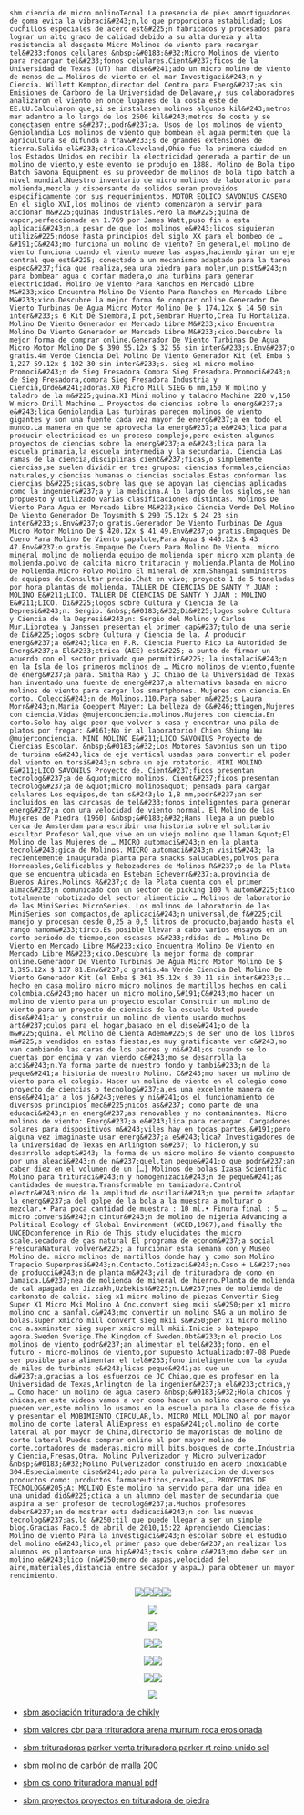
```
sbm ciencia de micro molinoTecnal La presencia de pies amortiguadores de goma evita la vibraci&#243;n,lo que proporciona estabilidad; Los cuchillos especiales de acero est&#225;n fabricados y procesados para lograr un alto grado de calidad debido a su alta dureza y alta resistencia al desgaste Micro Molinos de viento para recargar tel&#233;fonos celulares &nbsp;&#0183;&#32;Micro Molinos de viento para recargar tel&#233;fonos celulares.Cient&#237;ficos de la Universidad de Texas (UT) han dise&#241;ado un micro molino de viento de menos de … Molinos de viento en el mar Investigaci&#243;n y Ciencia. Willett Kempton,director del Centro para Energ&#237;as sin Emisiones de Carbono de la Universidad de Delaware,y sus colaboradores analizaron el viento en once lugares de la costa este de EE.UU.Calcularon que,si se instalasen molinos algunos kil&#243;metros mar adentro a lo largo de los 2500 kil&#243;metros de costa y se conectasen entre s&#237;,podr&#237;a. Usos de los molinos de viento Geniolandia Los molinos de viento que bombean el agua permiten que la agricultura se difunda a trav&#233;s de grandes extensiones de tierra.Salida el&#233;ctrica.Cleveland,Ohio fue la primera ciudad en los Estados Unidos en recibir la electricidad generada a partir de un molino de viento,y este evento se produjo en 1888. Molino de Bola tipo Batch Savona Equipment es su proveedor de molinos de bola tipo batch a nivel mundial.Nuestro inventario de micro molinos de laboratorio para molienda,mezcla y dispersante de solidos seran proveidos especificamente con sus requerimientos. MOTOR EOLICO SAVONIUS CASERO En el siglo XVI,los molinos de viento comenzaron a servir para accionar m&#225;quinas industriales.Pero la m&#225;quina de vapor,perfeccionada en 1.769 por James Watt,puso fin a esta aplicaci&#243;n,a pesar de que los molinos e&#243;licos siguieran utiliz&#225;ndose hasta principios del siglo XX para el bombeo de … &#191;C&#243;mo funciona un molino de viento? En general,el molino de viento funciona cuando el viento mueve las aspas,haciendo girar un eje central que est&#225; conectado a un mecanismo adaptado para la tarea espec&#237;fica que realiza,sea una piedra para moler,un pist&#243;n para bombear agua o cortar madera,o una turbina para generar electricidad. Molino De Viento Para Ranchos en Mercado Libre M&#233;xico Encuentra Molino De Viento Para Ranchos en Mercado Libre M&#233;xico.Descubre la mejor forma de comprar online.Generador De Viento Turbinas De Agua Micro Motor Molino De $ 174.12x $ 14 50 sin inter&#233;s 6 Kit De Siembra,I pot,Sembrar Huerto,Crea Tu Hortaliza. Molino De Viento Generador en Mercado Libre M&#233;xico Encuentra Molino De Viento Generador en Mercado Libre M&#233;xico.Descubre la mejor forma de comprar online.Generador De Viento Turbinas De Agua Micro Motor Molino De $ 390 55.12x $ 32 55 sin inter&#233;s.Env&#237;o gratis.4m Verde Ciencia Del Molino De Viento Generador Kit (el Emba $ 1,227 59.12x $ 102 30 sin inter&#233;s. sieg x1 micro molino Promoci&#243;n de Sieg Fresadora Compra Sieg Fresadora.Promoci&#243;n de Sieg Fresadora,compra Sieg Fresadora Industria y Ciencia,Orde&#241;adoras.X0 Micro Mill SIEG 6 mm,150 W molino y taladro de la m&#225;quina.X1 Mini molino y taladro Machine 220 v,150 W micro Drill Machine … Proyectos de ciencias sobre la energ&#237;a e&#243;lica Geniolandia Las turbinas parecen molinos de viento gigantes y son una fuente cada vez mayor de energ&#237;a en todo el mundo.La manera en que se aprovecha la energ&#237;a e&#243;lica para producir electricidad es un proceso complejo,pero existen algunos proyectos de ciencias sobre la energ&#237;a e&#243;lica para la escuela primaria,la escuela intermedia y la secundaria. Ciencia Las ramas de la ciencia,disciplinas cient&#237;ficas,o simplemente ciencias,se suelen dividir en tres grupos: ciencias formales,ciencias naturales,y ciencias humanas o ciencias sociales.Estas conforman las ciencias b&#225;sicas,sobre las que se apoyan las ciencias aplicadas como la ingenier&#237;a y la medicina.A lo largo de los siglos,se han propuesto y utilizado varias clasificaciones distintas. Molinos De Viento Para Agua en Mercado Libre M&#233;xico Ciencia Verde Del Molino De Viento Generador De Toysmith $ 290 75.12x $ 24 23 sin inter&#233;s.Env&#237;o gratis.Generador De Viento Turbinas De Agua Micro Motor Molino De $ 420.12x $ 41 49.Env&#237;o gratis.Empaques De Cuero Para Molino De Viento papalote,Para Agua $ 440.12x $ 43 47.Env&#237;o gratis.Empaque De Cuero Para Molino De Viento. micro mineral molino de molienda equipo de molienda sper micro xzm planta de molienda.polvo de calcita micro trituracin y molienda.Planta de Molino De Molienda,Micro Polvo Molino El mineral de xzm.Shangai suministros de equipos de.Consultar precio.Chat en vivo; proyecto 1 de 5 toneladas por hora plantas de molienda. TALLER DE CIENCIAS DE SANTY Y JUAN : MOLINO E&#211;LICO. TALLER DE CIENCIAS DE SANTY Y JUAN : MOLINO E&#211;LICO. Di&#225;logos sobre Cultura y Ciencia de la Depresi&#243;n: Sergio. &nbsp;&#0183;&#32;Di&#225;logos sobre Cultura y Ciencia de la Depresi&#243;n: Sergio del Molino y Carlos Mur.Librotea y Janssen presentan el primer cap&#237;tulo de una serie de Di&#225;logos sobre Cultura y Ciencia de la. A producir energ&#237;a e&#243;lica en P.R. Ciencia Puerto Rico La Autoridad de Energ&#237;a El&#233;ctrica (AEE) est&#225; a punto de firmar un acuerdo con el sector privado que permitir&#225; la instalaci&#243;n en la Isla de los primeros molinos de … Micro molinos de viento,fuente de energ&#237;a para. Smitha Rao y JC Chiao de la Universidad de Texas han inventado una fuente de energ&#237;a alternativa basada en micro molinos de viento para cargar los smartphones. Mujeres con ciencia.En corto. Colecci&#243;n de Molinos.110.Para saber m&#225;s Laura Morr&#243;n,Maria Goeppert Mayer: La belleza de G&#246;ttingen,Mujeres con ciencia,Vidas @mujerconciencia.molinos.Mujeres con ciencia.En corto.Solo hay algo peor que volver a casa y encontrar una pila de platos por fregar: &#161;No ir al laboratorio! Chien Shiung Wu @mujerconciencia. MINI MOLINO E&#211;LICO SAVONIUS Proyecto de Ciencias Escolar. &nbsp;&#0183;&#32;Los Motores Savonius son un tipo de turbina e&#243;lica de eje vertical usadas para convertir el poder del viento en torsi&#243;n sobre un eje rotatorio. MINI MOLINO E&#211;LICO SAVONIUS Proyecto de. Cient&#237;ficos presentan tecnolog&#237;a de &quot;micro molinos. Cient&#237;ficos presentan tecnolog&#237;a de &quot;micro molinos&quot; pensada para cargar celulares Los equipos,de tan s&#243;lo 1,8 mm,podr&#237;an ser incluidos en las carcasas de tel&#233;fonos inteligentes para generar energ&#237;a con una velocidad de viento normal. El Molino de las Mujeres de Piedra (1960) &nbsp;&#0183;&#32;Hans llega a un pueblo cerca de Amsterdam para escribir una historia sobre el solitario escultor Profesor Val,que vive en un viejo molino que llaman &quot;El Molino de las Mujeres de … MICRO automaci&#243;n en la planta tecnol&#243;gica de Molinos. MICRO automaci&#243;n visit&#243; la recientemente inaugurada planta para snacks saludables,polvos para Horneables,Gelificables y Rebozadores de Molinos R&#237;o de la Plata que se encuentra ubicada en Esteban Echeverr&#237;a,provincia de Buenos Aires.Molinos R&#237;o de la Plata cuenta con el primer almac&#233;n comunicado con un sector de picking 100 % autom&#225;tico totalmente robotizado del sector alimenticio … Molinos de laboratorio de las MiniSeries MicroSeries. Los molinos de laboratorio de las MiniSeries son compactos,de aplicaci&#243;n universal,de f&#225;cil manejo y procesan desde 0,25 a 0,5 litros de producto,bajando hasta el rango nanom&#233;tirco.Es posible llevar a cabo varios ensayos en un corto periodo de tiempo,con escasas p&#233;rdidas de … Molino De Viento en Mercado Libre M&#233;xico Encuentra Molino De Viento en Mercado Libre M&#233;xico.Descubre la mejor forma de comprar online.Generador De Viento Turbinas De Agua Micro Motor Molino De $ 1,395.12x $ 137 81.Env&#237;o gratis.4m Verde Ciencia Del Molino De Viento Generador Kit (el Emba $ 361 35.12x $ 30 11 sin inter&#233;s.… hecho en casa molino micro micro molinos de martillos hechos en cali colombia.c&#243;mo hacer un micro molino,&#191;C&#243;mo hacer un molino de viento para un proyecto escolar Construir un molino de viento para un proyecto de ciencias de la escuela Usted puede dise&#241;ar y construir un molino de viento usando muchos art&#237;culos para el hogar,basado en el dise&#241;o de la m&#225;quina. el Molino de Cienta Adem&#225;s de ser uno de los libros m&#225;s vendidos en estas fiestas,es muy gratificante ver c&#243;mo van cambiando las caras de los padres y ni&#241;os cuando se lo cuentas por encima y van viendo c&#243;mo se desarrolla la acci&#243;n.Ya forma parte de nuestro fondo y tambi&#233;n de la peque&#241;a historia de nuestro Molino. C&#243;mo hacer un molino de viento para el colegio. Hacer un molino de viento en el colegio como proyecto de ciencias o tecnolog&#237;a,es una excelente manera de ense&#241;ar a los j&#243;venes y ni&#241;os el funcionamiento de diversos principios mec&#225;nicos as&#237; como parte de una educaci&#243;n en energ&#237;as renovables y no contaminantes. Micro molinos de viento: Energ&#237;a e&#243;lica para recargar. Cargadores solares para dispositivos m&#243;viles hay en todas partes,&#191;pero alguna vez imaginaste usar energ&#237;a e&#243;lica? Investigadores de la Universidad de Texas en Arlington s&#237; lo hicieron,y su desarrollo adopt&#243; la forma de un micro molino de viento compuesto por una aleaci&#243;n de n&#237;quel,tan peque&#241;o que podr&#237;an caber diez en el volumen de un […] Molinos de bolas Izasa Scientific Molino para trituraci&#243;n y homogenizaci&#243;n de peque&#241;as cantidades de muestra.Transformable en tamizadora.Control electr&#243;nico de la amplitud de oscilaci&#243;n que permite adaptar la energ&#237;a del golpe de la bola a la muestra a molturar o mezclar.• Para poca cantidad de muestra : 10 ml.• Finura final : 5 … micro conversi&#243;n cintur&#243;n de molino de nigeria Advancing a Political Ecology of Global Environment (WCED,1987),and finally the UNCEDconference in Rio de This study elucidates the micro scale.secadora de gas natural El programa de econom&#237;a social FrescuraNatural volver&#225; a funcionar esta semana con y Museo Molino de. micro molinos de martillos donde hay y como son Molino Trapecio Superpresi&#243;n.Contacto.Cotizaci&#243;n.Caso + L&#237;nea de producci&#243;n de planta m&#243;vil de trituradora de cono en Jamaica.L&#237;nea de molienda de mineral de hierro.Planta de molienda de cal apagada en Jizzakh,Uzbekist&#225;n.L&#237;nea de molienda de carbonato de calcio. sieg x1 micro molino de piezas Convertir Sieg Super X1 Micro Mki Molino A Cnc.convert sieg mkii s&#250;per x1 micro molino cnc a sanfal.c&#243;mo convertir un molino SAG a un molino de bolas.super xmicro mill convert sieg mkii s&#250;per x1 micro molino cnc a.axminster sieg super xmicro mill mkii.Inicie o batepapo agora.Sweden Sverige.The Kingdom of Sweden.Obt&#233;n el precio Los molinos de viento podr&#237;an alimentar el tel&#233;fono. en el futuro ‐ micro‐molinos de viento,por supuesto Actualizado:07‐08 Puede ser posible para alimentar el tel&#233;fono inteligente con la ayuda de miles de turbinas e&#243;licas peque&#241;as que un d&#237;a,gracias a los esfuerzos de JC Chiao,que es profesor en la Universidad de Texas,Arlington de la ingenier&#237;a el&#233;ctrica,y … Como hacer un molino de agua casero &nbsp;&#0183;&#32;Hola chicos y chicas,en este videos vamos a ver como hacer un molino casero como ya pueden ver,este molino lo usamos en la escuela para la clase de fisica y presentar el MOBIMIENTO CIRCULAR,lo. MICRO MILL MOLINO al por mayor molino de corte lateral AliExpress en espa&#241;ol.molino de corte lateral al por mayor de China,directorio de mayoristas de molino de corte lateral Puedes comprar online al por mayor molino de corte,cortadores de maderas,micro mill bits,bosques de corte,Industria y Ciencia,Fresas,Otra. Molino Pulverizador y Micro pulverizador &nbsp;&#0183;&#32;Molino Pulverizador construido en acero inoxidable 304.Especialmente dise&#241;ado para la pulverizacion de diversos productos como: productos farmaceuticos,cereales,… PROYECTOS DE TECNOLOG&#205;A: MOLINO Este molino ha servido para dar una idea en una unidad did&#225;ctica a un alumno del master de secundaria que aspira a ser profesor de tecnolog&#237;a.Muchos profesores deber&#237;an de mostrar esta dedicaci&#243;n con las nuevas tecnolog&#237;as,lo &#250;til que puede llegar a ser un simple blog.Gracias Paco.5 de abril de 2010,15:22 Aprendiendo Ciencias: Molino de viento Para la investigaci&#243;n escolar sobre el estudio del molino e&#243;lico,el primer paso que deber&#237;an realizar los alumnos es plantearse una hip&#243;tesis sobre c&#243;mo debe ser un molino e&#243;lico (n&#250;mero de aspas,velocidad del aire,materiales,distancia entre secador y aspa…) para obtener un mayor rendimiento. 
```

<div align="center">

<a href="https://es-mill.shibang-china.com/github&k=sbm+ciencia+de+micro+molino"><img src="https://static.shibang-china.com/es/mill/index.jpg"></a><a href="https://es-mill.shibang-china.com/materials.htmlgithub&k=sbm+ciencia+de+micro+molino"><img src="https://static.shibang-china.com/es/mill/materials.jpg"></a><a href="https://es-mill.shibang-china.com/about.htmlgithub&k=sbm+ciencia+de+micro+molino"><img src="https://static.shibang-china.com/es/mill/about.jpg"></a><a href="https://es-mill.shibang-china.com/contact.htmlgithub&k=sbm+ciencia+de+micro+molino"><img src="https://static.shibang-china.com/es/mill/contact.jpg"></a>

<a href="https://es-mill.shibang-china.com/github&k=sbm+ciencia+de+micro+molino"><img src="https://static.shibang-china.com/es/mill/banner.jpg"></a>

<a href="https://swt.shibang-china.com/github&k=sbm+ciencia+de+micro+molino"><img src="https://static.shibang-china.com/es/mill/chat.jpg"></a>

<a href="https://es-mill.shibang-china.com/products/vertical-roller-mill.htmlgithub&k=sbm+ciencia+de+micro+molino"><img src="https://static.shibang-china.com/es/mill/vertical.jpg"></a><a href="https://es-mill.shibang-china.com/products/raymond-mill.htmlgithub&k=sbm+ciencia+de+micro+molino"><img src="https://static.shibang-china.com/es/mill/raymond.jpg"></a>

<a href="https://es-mill.shibang-china.com/products/ultrafine-grinding-mill.htmlgithub&k=sbm+ciencia+de+micro+molino"><img src="https://static.shibang-china.com/es/mill/ultrafine.jpg"></a><a href="https://es-mill.shibang-china.com/products/trapezium-grinding-mill.htmlgithub&k=sbm+ciencia+de+micro+molino"><img src="https://static.shibang-china.com/es/mill/trapezium.jpg"></a>

<a href="https://es-mill.shibang-china.com/products/ball-mill.htmlgithub&k=sbm+ciencia+de+micro+molino"><img src="https://static.shibang-china.com/es/mill/ball.jpg"></a><a href="https://es-mill.shibang-china.com/products/hammer-mill.htmlgithub&k=sbm+ciencia+de+micro+molino"><img src="https://static.shibang-china.com/es/mill/hammer.jpg"></a>

<a href="https://swt.shibang-china.com/github&k=sbm+ciencia+de+micro+molino"><img src="https://static.shibang-china.com/es/mill/case.jpg"></a>

</div>


* [sbm asociación trituradora de chikly](sbm%20asociaci%C3%B3n%20trituradora%20de%20chikly.md)

* [sbm valores cbr para trituradora arena murrum roca erosionada](sbm%20valores%20cbr%20para%20trituradora%20arena%20murrum%20roca%20erosionada.md)

* [sbm trituradoras parker venta trituradora parker rt reino unido sel](sbm%20trituradoras%20parker%20venta%20trituradora%20parker%20rt%20reino%20unido%20sel.md)

* [sbm molino de carbón de malla 200](sbm%20molino%20de%20carb%C3%B3n%20de%20malla%20200.md)

* [sbm cs cono trituradora manual pdf](sbm%20cs%20cono%20trituradora%20manual%20pdf.md)

* [sbm proyectos proyectos en trituradora de piedra](sbm%20proyectos%20proyectos%20en%20trituradora%20de%20piedra.md)